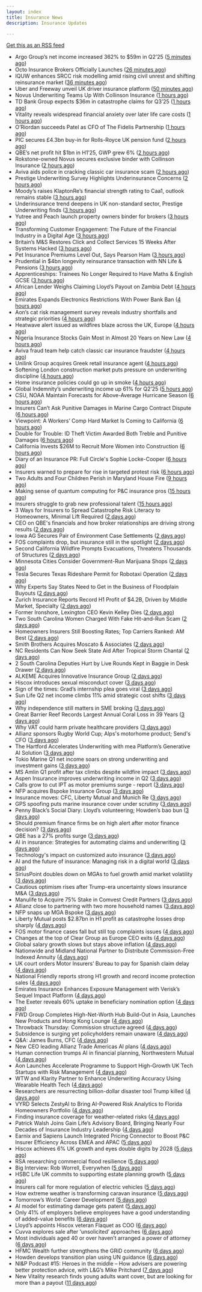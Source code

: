 ```yaml
---
layout: index
title: Insurance News
description: Insurance Updates

---
```


[Get this as an RSS feed](/insurance.rss)

<!-- news_marker starts -->
- Argo Group’s net income increased 362% to $59m in Q2’25 ([5 minutes ago](https://www.reinsurancene.ws/argo-groups-net-income-increased-362-to-59m-in-q225/))
- Octo Insurance Brokers Officially Launches ([26 minutes ago](https://insurance-edge.net/2025/08/11/octo-insurance-brokers-officially-launches/))
- IQUW enhances SRCC risk modelling amid rising civil unrest and shifting reinsurance market ([36 minutes ago](https://www.reinsurancene.ws/iquw-enhances-srcc-risk-modelling-amid-rising-civil-unrest-and-shifting-reinsurance-market/))
- Uber and Freeway unveil UK driver insurance platform ([50 minutes ago](https://www.postonline.co.uk/personal/7958864/uber-and-freeway-unveil-uk-driver-insurance-platform))
- Novus Underwriting Teams Up With Collinson Insurance ([1 hours ago](https://insurance-edge.net/2025/08/11/novus-underwriting-teams-up-with-collinson-insurance/))
- TD Bank Group expects $36m in catastrophe claims for Q3’25 ([1 hours ago](https://www.reinsurancene.ws/td-bank-group-expects-36m-in-catastrophe-claims-for-q325/))
- Vitality reveals widespread financial anxiety over later life care costs ([1 hours ago](https://ifamagazine.com/vitality-reveals-widespread-financial-anxiety-over-later-life-care-costs/))
- O’Riordan succeeds Patel as CFO of The Fidelis Partnership ([1 hours ago](https://www.reinsurancene.ws/oriordan-succeeds-patel-as-cfo-of-the-fidelis-partnership/))
- PIC secures £4.3bn buy-in for Rolls-Royce UK pension fund ([2 hours ago](https://www.reinsurancene.ws/pic-secures-4-3bn-buy-in-for-rolls-royce-uk-pension-fund/))
- QBE’s net profit hit $1bn in H1’25, GWP grew 6% ([2 hours ago](https://www.reinsurancene.ws/qbes-net-profit-hit-1bn-in-h125-gwp-grew-6/))
- Rokstone-owned Novus secures exclusive binder with Collinson Insurance ([2 hours ago](https://www.insurancebusinessmag.com/uk/news/breaking-news/rokstoneowned-novus-secures-exclusive-binder-with-collinson-insurance-545690.aspx))
- Aviva aids police in cracking classic car insurance scam ([2 hours ago](https://www.postonline.co.uk/claims/7958866/aviva-aids-police-in-cracking-classic-car-insurance-scam))
- Prestige Underwriting Survey Highlights Underinsurance Concerns ([2 hours ago](https://insurance-edge.net/2025/08/11/prestige-underwriting-survey-highlights-underinsurance-concerns/))
- Moody’s raises KlaptonRe’s financial strength rating to Caa1, outlook remains stable ([3 hours ago](https://www.reinsurancene.ws/moodys-raises-klaptonres-financial-strength-rating-to-caa1-outlook-remains-stable/))
- Underinsurance trend deepens in UK non-standard sector, Prestige Underwriting finds ([3 hours ago](https://www.insurancebusinessmag.com/uk/news/breaking-news/underinsurance-trend-deepens-in-uk-nonstandard-sector-prestige-underwriting-finds-545681.aspx))
- Yutree and Peach launch property owners binder for brokers ([3 hours ago](https://www.insurancebusinessmag.com/uk/news/property-insurance/yutree-and-peach-launch-property-owners-binder-for-brokers-545680.aspx))
- Transforming Customer Engagement: The Future of the Financial Industry in a Digital Age ([3 hours ago](https://insurance-edge.net/2025/08/11/transforming-customer-engagement-the-future-of-the-financial-industry-in-a-digital-age/))
- Britain’s M&S Restores Click and Collect Services 15 Weeks After Systems Hacked ([3 hours ago](https://www.insurancejournal.com/news/international/2025/08/11/835156.htm))
- Pet Insurance Premiums Level Out, Says Pearson Ham ([3 hours ago](https://insurance-edge.net/2025/08/11/pet-insurance-premiums-level-out-says-pearson-ham/))
- Prudential in $4bn longevity reinsurance transaction with NN Life & Pensions ([3 hours ago](https://www.reinsurancene.ws/prudential-in-4bn-longevity-reinsurance-transaction-with-nn-life-pensions/))
- Apprenticeships: Trainees No Longer Required to Have Maths & English GCSE ([3 hours ago](https://insurance-edge.net/2025/08/11/apprenticeships-trainees-no-longer-required-to-have-maths-english-gcse/))
- African Lender Weighs Claiming Lloyd’s Payout on Zambia Debt ([4 hours ago](https://www.insurancejournal.com/news/international/2025/08/11/835101.htm))
- Emirates Expands Electronics Restrictions With Power Bank Ban ([4 hours ago](https://www.insurancejournal.com/news/international/2025/08/11/835152.htm))
- Aon’s cat risk management survey reveals industry shortfalls and strategic priorities ([4 hours ago](https://www.reinsurancene.ws/aons-cat-risk-management-survey-reveals-industry-shortfalls-and-strategic-priorities/))
- Heatwave alert issued as wildfires blaze across the UK, Europe ([4 hours ago](https://www.insurancebusinessmag.com/uk/news/catastrophe/heatwave-alert-issued-as-wildfires-blaze-across-the-uk-europe-545668.aspx))
- Nigeria Insurance Stocks Gain Most in Almost 20 Years on New Law ([4 hours ago](https://www.insurancejournal.com/news/international/2025/08/11/835148.htm))
- Aviva fraud team help catch classic car insurance fraudster ([4 hours ago](https://www.insurancebusinessmag.com/uk/news/auto-motor/aviva-fraud-team-help-catch-classic-car-insurance-fraudster-545667.aspx))
- Unilink Group acquires Greek retail insurance agent ([4 hours ago](https://www.insurancebusinessmag.com/uk/news/breaking-news/unilink-group-acquires-greek-retail-insurance-agent-545666.aspx))
- Softening London construction market puts pressure on underwriting discipline ([4 hours ago](https://www.insurancebusinessmag.com/uk/news/construction-engineering/softening-london-construction-market-puts-pressure-on-underwriting-discipline-545665.aspx))
- Home insurance policies could go up in smoke ([4 hours ago](https://www.insurancebusinessmag.com/uk/news/property-insurance/home-insurance-policies-could-go-up-in-smoke-545663.aspx))
- Global Indemnity’s underwriting income up 61% for Q2’25 ([5 hours ago](https://www.reinsurancene.ws/global-indemnitys-underwriting-income-up-61-for-q225/))
- CSU, NOAA Maintain Forecasts for Above-Average Hurricane Season ([6 hours ago](https://www.insurancejournal.com/news/national/2025/08/11/835132.htm))
- Insurers Can’t Ask Punitive Damages in Marine Cargo Contract Dispute ([6 hours ago](https://www.insurancejournal.com/news/southeast/2025/08/11/835117.htm))
- Viewpoint: A Workers’ Comp Hard Market Is Coming to California ([6 hours ago](https://www.insurancejournal.com/news/west/2025/08/11/834676.htm))
- Double for Trouble: ID Theft Victim Awarded Both Treble and Punitive Damages ([6 hours ago](https://www.insurancejournal.com/news/east/2025/08/11/835139.htm))
- California Invests $26M to Recruit More Women into Construction ([6 hours ago](https://www.insurancejournal.com/news/west/2025/08/11/834667.htm))
- Diary of an Insurance PR: Full Circle's Sophie Locke-Cooper ([6 hours ago](https://www.postonline.co.uk/people/7957975/diary-of-an-insurance-pr-full-circles-sophie-locke-cooper))
- Insurers warned to prepare for rise in targeted protest risk ([6 hours ago](https://www.postonline.co.uk/risk-management/7958207/insurers-warned-to-prepare-for-rise-in-targeted-protest-risk))
- Two Adults and Four Children Perish in Maryland House Fire ([9 hours ago](https://www.insurancejournal.com/news/east/2025/08/10/835143.htm))
- Making sense of quantum computing for P&C insurance pros ([15 hours ago](https://www.dig-in.com/opinion/making-sense-of-quantum-computing-for-p-c-insurance-pros))
- Insurers struggle to grab new professional talent ([15 hours ago](https://www.dig-in.com/news/insurers-struggle-to-grab-new-professional-talent))
- 3 Ways for Insurers to Spread Catastrophe Risk Literacy to Homeowners, Minimal Lift Required ([2 days ago](https://www.insurancejournal.com/blogs/cotality/2025/08/08/834825.htm))
- CEO on QBE's financials and how broker relationships are driving strong results ([2 days ago](https://www.insurancebusinessmag.com/uk/news/breaking-news/ceo-on-qbes-financials-and-how-broker-relationships-are-driving-strong-results-545610.aspx))
- Iowa AG Secures Pair of Environment Case Settlements ([2 days ago](https://www.insurancejournal.com/news/midwest/2025/08/08/835081.htm))
- FOS complaints drop, but insurance still in the spotlight ([2 days ago](https://www.insurancebusinessmag.com/uk/news/breaking-news/fos-complaints-drop-but-insurance-still-in-the-spotlight-545600.aspx))
- Second California Wildfire Prompts Evacuations, Threatens Thousands of Structures ([2 days ago](https://www.insurancejournal.com/news/west/2025/08/08/835082.htm))
- Minnesota Cities Consider Government-Run Marijuana Shops ([2 days ago](https://www.insurancejournal.com/news/midwest/2025/08/08/835077.htm))
- Tesla Secures Texas Rideshare Permit for Robotaxi Operation ([2 days ago](https://www.insurancejournal.com/news/southcentral/2025/08/08/835072.htm))
- Why Experts Say States Need to Get in the Business of Floodplain Buyouts ([2 days ago](https://www.insurancejournal.com/news/southcentral/2025/08/08/835067.htm))
- Zurich Insurance Reports Record H1 Profit of $4.2B, Driven by Middle Market, Specialty ([2 days ago](https://www.insurancejournal.com/news/international/2025/08/08/835039.htm))
- Former Ironshore, Lexington CEO Kevin Kelley Dies ([2 days ago](https://www.insurancejournal.com/news/national/2025/08/08/835052.htm))
- Two South Carolina Women Charged With Fake Hit-and-Run Scam ([2 days ago](https://www.insurancejournal.com/news/southeast/2025/08/08/835041.htm))
- Homeowners Insurers Still Boosting Rates; Top Carriers Ranked: AM Best ([2 days ago](https://www.insurancejournal.com/news/national/2025/08/08/835044.htm))
- Smith Brothers Acquires Moscato & Associates ([2 days ago](https://www.insurancejournal.com/news/east/2025/08/08/835031.htm))
- NC Residents Can Now Seek State Aid After Tropical Storm Chantal ([2 days ago](https://www.insurancejournal.com/news/southeast/2025/08/08/835028.htm))
- 2 South Carolina Deputies Hurt by Live Rounds Kept in Baggie in Desk Drawer ([2 days ago](https://www.insurancejournal.com/news/southeast/2025/08/08/835022.htm))
- ALKEME Acquires Innovative Insurance Group ([2 days ago](https://www.insurancejournal.com/news/east/2025/08/08/835024.htm))
- Hiscox introduces sexual misconduct cover ([3 days ago](https://www.postonline.co.uk/commercial/7958861/hiscox-introduces-sexual-misconduct-cover))
- Sign of the times: Grad’s internship plea goes viral ([3 days ago](https://www.postonline.co.uk/news/7958858/sign-of-the-times-grad%E2%80%99s-internship-plea-goes-viral))
- Sun Life Q2 net income climbs 11% amid strategic cost shifts ([3 days ago](https://www.insurancebusinessmag.com/uk/news/breaking-news/sun-life-q2-net-income-climbs-11-amid-strategic-cost-shifts-545533.aspx))
- Why independence still matters in SME broking ([3 days ago](https://www.insurancebusinessmag.com/uk/news/breaking-news/why-independence-still-matters-in-sme-broking-545531.aspx))
- Great Barrier Reef Records Largest Annual Coral Loss in 39 Years ([3 days ago](https://www.insurancejournal.com/news/international/2025/08/08/835012.htm))
- Why VAT could harm private healthcare providers ([3 days ago](https://ifamagazine.com/why-vat-could-harm-private-healthcare-providers/))
- Allianz sponsors Rugby World Cup; Alps's motorhome product; Send's CFO ([3 days ago](https://www.postonline.co.uk/news/7958853/allianz-sponsors-rugby-world-cup-alpss-motorhome-product-sends-cfo))
- The Hartford Accelerates Underwriting with mea Platform’s Generative AI Solution ([3 days ago](https://www.insurtechinsights.com/the-hartford-accelerates-underwriting-with-mea-platforms-generative-ai-solution/))
- Tokio Marine Q1 net income soars on strong underwriting and investment gains ([3 days ago](https://www.insurancebusinessmag.com/uk/news/breaking-news/tokio-marine-q1-net-income-soars-on-strong-underwriting-and-investment-gains-545506.aspx))
- MS Amlin Q1 profit after tax climbs despite wildfire impact ([3 days ago](https://www.insurancebusinessmag.com/uk/news/breaking-news/ms-amlin-q1-profit-after-tax-climbs-despite-wildfire-impact-545503.aspx))
- Aspen Insurance improves underwriting income in Q2 ([3 days ago](https://www.insurancebusinessmag.com/uk/news/breaking-news/aspen-insurance-improves-underwriting-income-in-q2-545500.aspx))
- Calls grow to cut IPT as motor premiums surge - report ([3 days ago](https://www.insurancebusinessmag.com/uk/news/auto-motor/calls-grow-to-cut-ipt-as-motor-premiums-surge--report-545497.aspx))
- NFP acquires Bspoke Insurance Group ([3 days ago](https://www.insurancebusinessmag.com/uk/news/breaking-news/nfp-acquires-bspoke-insurance-group-545496.aspx))
- Insurance moves: CFC, Liberty Mutual and Munich Re ([3 days ago](https://www.insurancebusinessmag.com/uk/news/breaking-news/insurance-moves-cfc-liberty-mutual-and-munich-re-545495.aspx))
- GPS spoofing puts marine insurance cover under scrutiny ([3 days ago](https://www.insurancebusinessmag.com/uk/news/marine/gps-spoofing-puts-marine-insurance-cover-under-scrutiny-545493.aspx))
- Penny Black’s Social Diary: Lloyd’s volunteering; Howden’s bao bun ([3 days ago](https://www.postonline.co.uk/people/7958082/penny-black%E2%80%99s-social-diary-lloyd%E2%80%99s-volunteering-howden%E2%80%99s-bao-bun))
- Should premium finance firms be on high alert after motor finance decision? ([3 days ago](https://www.postonline.co.uk/regulation/7958311/should-premium-finance-firms-be-on-high-alert-after-motor-finance-decision))
- QBE has a 27% profits surge ([3 days ago](https://www.insurancebusinessmag.com/uk/news/breaking-news/qbe-has-a-27-profits-surge-545459.aspx))
- AI in insurance: Strategies for automating claims and underwriting ([3 days ago](https://www.dig-in.com/opinion/strategies-for-automating-claims-and-underwriting-with-ai))
- Technology's impact on customized auto insurance ([3 days ago](https://www.dig-in.com/opinion/how-telematics-will-customize-auto-insurance))
- AI and the future of insurance: Managing risk in a digital world ([3 days ago](https://www.dig-in.com/opinion/using-ai-to-manage-risk-in-a-digital-world))
- SiriusPoint doubles down on MGAs to fuel growth amid market volatility ([3 days ago](https://www.insurancebusinessmag.com/uk/news/breaking-news/siriuspoint-doubles-down-on-mgas-to-fuel-growth-amid-market-volatility-545405.aspx))
- Cautious optimism rises after Trump-era uncertainty slows insurance M&A ([3 days ago](https://www.insurancebusinessmag.com/uk/news/breaking-news/cautious-optimism-rises-after-trumpera-uncertainty-slows-insurance-manda-545403.aspx))
- Manulife to Acquire 75% Stake in Comvest Credit Partners ([3 days ago](https://www.insurtechinsights.com/manulife-to-acquire-75-stake-in-comvest-credit-partners/))
- Allianz close to partnering with two more household names ([3 days ago](https://www.postonline.co.uk/news/7958857/allianz-close-to-partnering-with-two-more-household-names))
- NFP snaps up MGA Bspoke ([3 days ago](https://www.postonline.co.uk/news/7958856/nfp-snaps-up-mga-bspoke))
- Liberty Mutual posts $2.87bn in H1 profit as catastrophe losses drop sharply ([4 days ago](https://www.insurancebusinessmag.com/uk/news/breaking-news/liberty-mutual-posts-2-87bn-in-h1-profit-as-catastrophe-losses-drop-sharply-545370.aspx))
- FOS motor finance cases fall but still top complaints issues ([4 days ago](https://www.postonline.co.uk/personal/7958855/fos-motor-finance-cases-fall-but-still-top-complaints-issues))
- Changes at the top of Clear Group as Europe CEO exits ([4 days ago](https://www.postonline.co.uk/news/7958854/changes-at-the-top-of-clear-group-as-europe-ceo-exits))
- Global salary growth slows but stays above inflation ([4 days ago](https://www.insurancebusinessmag.com/uk/news/breaking-news/global-salary-growth-slows-but-stays-above-inflation-545395.aspx))
- Nationwide and Midland National Partner to Distribute Commission-Free Indexed Annuity ([4 days ago](https://www.insurtechinsights.com/nationwide-and-midland-national-partner-to-distribute-commission-free-indexed-annuity/))
- UK court orders Motor Insurers’ Bureau to pay for Spanish claim delay ([4 days ago](https://www.insurancebusinessmag.com/uk/news/claims/uk-court-orders-motor-insurers-bureau-to-pay-for-spanish-claim-delay-545354.aspx))
- National Friendly reports strong H1 growth and record income protection sales ([4 days ago](https://ifamagazine.com/national-friendly-reports-strong-h1-growth-and-record-income-protection-sales/))
- Emirates Insurance Enhances Exposure Management with Verisk’s Sequel Impact Platform ([4 days ago](https://www.insurtechinsights.com/emirates-insurance-enhances-exposure-management-with-verisks-sequel-impact-platform/))
- The Exeter reveals 60% uptake in beneficiary nomination option ([4 days ago](https://ifamagazine.com/the-exeter-reveals-60-uptake-in-beneficiary-nomination-option/))
- FWD Group Completes High-Net-Worth Hub Build-Out in Asia, Launches New Products and Hong Kong Lounge ([4 days ago](https://www.insurtechinsights.com/fwd-group-completes-high-net-worth-hub-build-out-in-asia-launches-new-products-and-hong-kong-lounge/))
- Throwback Thursday: Commission structure agreed ([4 days ago](https://www.postonline.co.uk/broker/7956760/throwback-thursday-commission-structure-agreed))
- Subsidence is surging yet policyholders remain unaware ([4 days ago](https://www.postonline.co.uk/claims/7958244/subsidence-is-surging-yet-policyholders-remain-unaware))
- Q&A: James Burns, CFC ([4 days ago](https://www.postonline.co.uk/technology/7957874/qa-james-burns-cfc))
- New CEO leading Allianz Trade Americas AI plans ([4 days ago](https://www.dig-in.com/news/new-ceo-leading-allianz-trade-americas-ai-plans))
- Human connection trumps AI in financial planning, Northwestern Mutual ([4 days ago](https://www.dig-in.com/news/americans-prefer-human-financial-advisors-over-ai))
- Aon Launches Accelerate Programme to Support High-Growth UK Tech Startups with Risk Management ([4 days ago](https://www.insurtechinsights.com/aon-launches-accelerate-programme-to-support-high-growth-uk-tech-startups-with-risk-management/))
- WTW and Klarity Partner to Enhance Underwriting Accuracy Using Wearable Health Tech ([4 days ago](https://www.insurtechinsights.com/wtw-and-klarity-partner-to-enhance-underwriting-accuracy-using-wearable-health-tech/))
- Researchers are resurrecting billion-dollar disaster tool Trump killed ([4 days ago](https://www.dig-in.com/articles/researchers-are-resurrecting-billion-dollar-disaster-tool-trump-killed))
- VYRD Selects ZestyAI to Bring AI-Powered Risk Analytics to Florida Homeowners Portfolio ([4 days ago](https://www.insurtechinsights.com/vyrd-selects-zestyai-to-bring-ai-powered-risk-analytics-to-florida-homeowners-portfolio/))
- Finding insurance coverage for weather-related risks ([4 days ago](https://www.dig-in.com/podcast/finding-insurance-coverage-for-weather-related-risks))
- Patrick Walsh Joins Gain Life’s Advisory Board, Bringing Nearly Four Decades of Insurance Industry Leadership ([4 days ago](https://www.insurtechinsights.com/patrick-walsh-joins-gain-lifes-advisory-board-bringing-nearly-four-decades-of-insurance-industry-leadership/))
- Earnix and Sapiens Launch Integrated Pricing Connector to Boost P&C Insurer Efficiency Across EMEA and APAC ([5 days ago](https://www.insurtechinsights.com/earnix-and-sapiens-launch-integrated-pricing-connector-to-boost-pc-insurer-efficiency-across-emea-and-apac/))
- Hiscox achieves 6% UK growth and eyes double digits by 2028 ([5 days ago](https://www.postonline.co.uk/commercial/7958852/hiscox-achieves-6-uk-growth-and-eyes-double-digits-by-2028))
- RSA researching commercial flood resilience ([5 days ago](https://www.postonline.co.uk/commercial/7958851/rsa-researching-commercial-flood-resilience))
- Big Interview: Rob Worrell, Everywhen ([5 days ago](https://www.postonline.co.uk/broker/7958100/big-interview-rob-worrell-everywhen))
- HSBC Life UK commits to supporting estate planning growth ([5 days ago](https://ifamagazine.com/hsbc-life-uk-commits-to-supporting-estate-planning-growth/))
- Insurers call for more regulation of electric vehicles ([5 days ago](https://www.postonline.co.uk/personal/7958024/insurers-call-for-more-regulation-of-electric-vehicles))
- How extreme weather is transforming caravan insurance ([5 days ago](https://www.postonline.co.uk/personal/7957924/how-extreme-weather-is-transforming-caravan-insurance))
- Tomorrow’s World: Career Development ([5 days ago](https://www.postonline.co.uk/people/7958152/tomorrow%E2%80%99s-world-career-development))
- AI model for estimating damage gets patent ([5 days ago](https://www.dig-in.com/news/ai-model-for-estimating-damage-gets-patent))
- Only 41% of employers believe employees have a good understanding of added-value benefits ([6 days ago](https://ifamagazine.com/only-41-of-employers-believe-employees-have-a-good-understanding-of-added-value-benefits/))
- Lloyd’s appoints Hiscox veteran Flaquet as COO ([6 days ago](https://www.postonline.co.uk/lloyd%E2%80%99slondon/7958317/lloyd%E2%80%99s-appoints-hiscox-veteran-flaquet-as-coo))
- Cuvva explores sale after ‘unsolicited’ approaches ([6 days ago](https://www.postonline.co.uk/news/7958316/cuvva-explores-sale-after-%E2%80%98unsolicited%E2%80%99-approaches))
- Most individuals aged 40 or over haven’t arranged a power of attorney ([6 days ago](https://ifamagazine.com/most-individuals-aged-40-or-over-havent-arranged-a-power-of-attorney/))
- HFMC Wealth further strengthens the GRiD community ([6 days ago](https://ifamagazine.com/hfmc-wealth-further-strengthens-the-grid-community/))
- Howden develops transition plan using UN guidance ([6 days ago](https://www.postonline.co.uk/broker/7958296/howden-develops-transition-plan-using-un-guidance))
- NI&P Podcast #15: Heroes in the middle – How advisers are powering better protection advice, with L&G’s Mike Pritchard ([7 days ago](https://ifamagazine.com/nip-podcast-15-heroes-in-the-middle-how-advisers-are-powering-better-protection-advice-with-lgs-mike-pritchard/))
- New Vitality research finds young adults want cover, but are looking for more than a payout ([11 days ago](https://ifamagazine.com/new-vitality-research-finds-young-adults-want-cover-but-are-looking-for-more-than-a-payout/))

<!-- news_marker ends -->